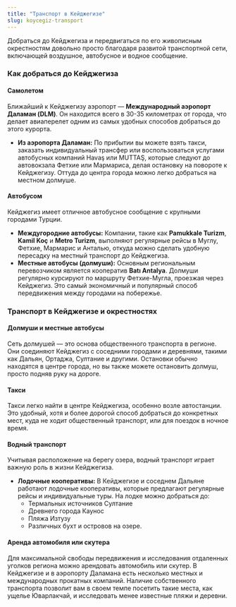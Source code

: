 ```yaml
---
title: "Транспорт в Кейджегизе"
slug: koycegiz-transport
---
```


Добраться до Кейджегиза и передвигаться по его живописным окрестностям довольно просто благодаря развитой транспортной сети, включающей воздушное, автобусное и водное сообщение.

### **Как добраться до Кейджегиза**

#### **Самолетом**
Ближайший к Кейджегизу аэропорт — **Международный аэропорт Даламан (DLM)**. Он находится всего в 30-35 километрах от города, что делает авиаперелет одним из самых удобных способов добраться до этого курорта.
*   **Из аэропорта Даламан:** По прибытии вы можете взять такси, заказать индивидуальный трансфер или воспользоваться услугами автобусных компаний Havaş или MUTTAŞ, которые следуют до автовокзала Фетхие или Мармариса, делая остановку на повороте к Кейджегизу. Оттуда до центра города можно легко добраться на местном долмуше.

#### **Автобусом**
Кейджегиз имеет отличное автобусное сообщение с крупными городами Турции.
*   **Междугородние автобусы:** Компании, такие как **Pamukkale Turizm**, **Kamil Koç** и **Metro Turizm**, выполняют регулярные рейсы в Муглу, Фетхие, Мармарис и Анталью, откуда можно сделать удобную пересадку на местный транспорт до Кейджегиза.
*   **Местные автобусы (долмуши):** Основным региональным перевозчиком является кооператив **Batı Antalya**. Долмуши регулярно курсируют по маршруту Фетхие-Мугла, проезжая через Кейджегиз. Это самый экономичный и популярный способ передвижения между городами на побережье.

### **Транспорт в Кейджегизе и окрестностях**

#### **Долмуши и местные автобусы**
Сеть долмушей — это основа общественного транспорта в регионе. Они соединяют Кейджегиз с соседними городами и деревнями, такими как Дальян, Ортаджа, Султание и другими. Остановки обычно находятся в центре города, но вы также можете остановить долмуш, просто подняв руку на дороге.

#### **Такси**
Такси легко найти в центре Кейджегиза, особенно возле автостанции. Это удобный, хотя и более дорогой способ добраться до конкретных мест, куда не ходит общественный транспорт, или для поездок в ночное время.

#### **Водный транспорт**
Учитывая расположение на берегу озера, водный транспорт играет важную роль в жизни Кейджегиза.
*   **Лодочные кооперативы:** В Кейджегизе и соседнем Дальяне работают лодочные кооперативы, которые предлагают регулярные рейсы и индивидуальные туры. На лодке можно добраться до:
    *   Термальных источников Султание
    *   Древнего города Каунос
    *   Пляжа Изтузу
    *   Различных бухт и островов на озере.

#### **Аренда автомобиля или скутера**
Для максимальной свободы передвижения и исследования отдаленных уголков региона можно арендовать автомобиль или скутер. В Кейджегизе и в аэропорту Даламана есть несколько местных и международных прокатных компаний. Наличие собственного транспорта позволит вам в своем темпе посетить такие места, как ущелье Юварлакчай, и исследовать менее известные пляжи и деревни. 